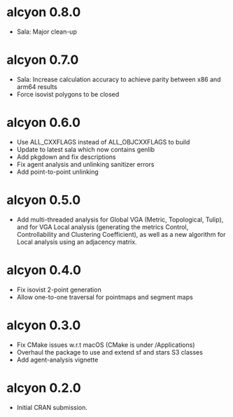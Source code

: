 # alcyon 0.8.0

* Sala: Major clean-up

# alcyon 0.7.0

* Sala: Increase calculation accuracy to achieve parity between x86 and arm64 results
* Force isovist polygons to be closed

# alcyon 0.6.0

* Use ALL_CXXFLAGS instead of ALL_OBJCXXFLAGS to build
* Update to latest sala which now contains genlib
* Add pkgdown and fix descriptions
* Fix agent analysis and unlinking sanitizer errors
* Add point-to-point unlinking

# alcyon 0.5.0

* Add multi-threaded analysis for Global VGA (Metric, Topological, Tulip), and for VGA Local analysis (generating the metrics Control, Controllability and Clustering Coefficient), as well as a new algorithm for Local analysis using an adjacency matrix.

# alcyon 0.4.0

* Fix isovist 2-point generation
* Allow one-to-one traversal for pointmaps and segment maps

# alcyon 0.3.0

* Fix CMake issues w.r.t macOS (CMake is under /Applications)
* Overhaul the package to use and extend sf and stars S3 classes
* Add agent-analysis vignette

# alcyon 0.2.0

* Initial CRAN submission.
